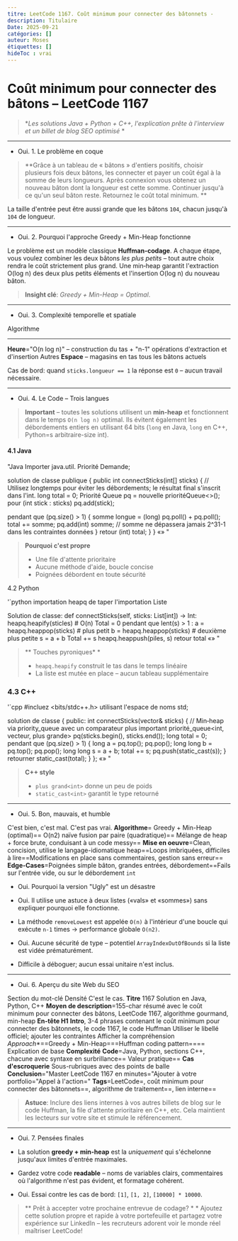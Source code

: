 ```yaml
---
titre: LeetCode 1167. Coût minimum pour connecter des bâtonnets -
description: Titulaire
Date: 2025-09-21
catégories: []
auteur: Moses
étiquettes: []
hideToc : vrai
---
```

# Coût minimum pour connecter des bâtons – LeetCode 1167
> **Les solutions Java + Python + C++, l'explication prête à l'interview et un billet de blog SEO optimisé* *

---

- Oui. 1. Le problème en coque

> **Grâce à un tableau de « bâtons » d'entiers positifs, choisir plusieurs fois deux bâtons, les connecter et payer un coût égal à la somme de leurs longueurs. Après connexion vous obtenez un nouveau bâton dont la longueur est cette somme. Continuer jusqu'à ce qu'un seul bâton reste. Retournez le coût total minimum. **

La taille d'entrée peut être aussi grande que les bâtons `104`, chacun jusqu'à `104` de longueur.

---

- Oui. 2. Pourquoi l'approche Greedy + Min-Heap fonctionne

Le problème est un modèle classique **Huffman-codage**.
A chaque étape, vous voulez combiner les deux bâtons *les plus petits* – tout autre choix rendra le coût strictement plus grand.
Une min‐heap garantit l'extraction O(log n) des deux plus petits éléments et l'insertion O(log n) du nouveau bâton.

> **Insight clé**:
> *Greedy + Min-Heap = Optimal*.

---

- Oui. 3. Complexité temporelle et spatiale

Algorithme
-- -- -- -- -- --
**Heure**="O(n log n)" – construction du tas + "n-1" opérations d'extraction et d'insertion Autres
**Espace** – magasins en tas tous les bâtons actuels

Cas de bord: quand `sticks.longueur == 1` la réponse est `0` – aucun travail nécessaire.

---

- Oui. 4. Le Code – Trois langues

> **Important** – toutes les solutions utilisent un **min-heap** et fonctionnent dans le temps `O(n log n)` optimal.
> Ils évitent également les débordements entiers en utilisant 64 bits (`long` en Java, `long` en C++, Python=s arbitraire-size int).

#### 4.1 Java

"Java
Importer java.util. Priorité Demande;

solution de classe publique {
public int connectSticks(int[] sticks) {
// Utilisez longtemps pour éviter les débordements; le résultat final s'inscrit dans l'int.
long total = 0;
Priorité Queue<integer> pq = nouvelle prioritéQueue<>();
pour (int stick : sticks) pq.add(stick);

pendant que (pq.size() > 1) {
somme longue = (long) pq.poll() + pq.poll();
total += somme;
pq.add(int) somme; // somme ne dépassera jamais 2^31-1 dans les contraintes données
}
retour (int) total;
}
}
«» "

> **Pourquoi c'est propre**
> - Une file d'attente prioritaire
> - Aucune méthode d'aide, boucle concise
> - Poignées débordent en toute sécurité

4.2 Python

'`python
importation heapq
de taper l'importation Liste

Solution de classe:
def connectSticks(self, sticks: List[int]) -> Int:
heapq.heapify(sticles) # O(n)
Total = 0
pendant que lent(s) > 1 :
a = heapq.heappop(sticks) # plus petit
b = heapq.heappop(sticks) # deuxième plus petite
s = a + b
Total += s
heapq.heappush(piles, s)
retour total
«» "

> ** Touches pyroniques* *
> - `heapq.heapify` construit le tas dans le temps linéaire
> - La liste est mutée en place – aucun tableau supplémentaire

### 4.3 C++

'`cpp
#incluez <bits/stdc++.h>
utilisant l'espace de noms std;

solution de classe {
public:
int connectSticks(vector<int>& sticks) {
// Min‐heap via priority_queue avec un comparateur plus important
priorité_queue<int, vecteur<int>, plus grande<int>> pq(sticks.begin(), sticks.end());
long total = 0;
pendant que (pq.size() > 1) {
long a = pq.top(); pq.pop();
long long b = pq.top(); pq.pop();
long long s = a + b;
total += s;
pq.push(static_cast<int>(s));
}
retourner static_cast<int>(total);
}
};
«» "

> **C++ style**
> - `plus grand<int>` donne un peu de poids
> - `static_cast<int>` garantit le type retourné

---

- Oui. 5. Bon, mauvais, et humble

C'est bien, c'est mal.
C'est pas vrai.
**Algorithme**= Greedy + Min-Heap (optimal)== O(n2) naïve fusion par paire (quadratique)== Mélange de heap + force brute, conduisant à un code messy==
**Mise en oeuvre**=Clean, concision, utilise le langage-idiomatique heap==Loops imbriquées, difficiles à lire==Modifications en place sans commentaires, gestion sans erreur==
**Edge-Cases**=Poignées simple bâton, grandes entrées, débordement==Fails sur l'entrée vide, ou sur le débordement `int`

- Oui. Pourquoi la version "Ugly" est un désastre

- Oui. Il utilise une astuce à deux listes («vals» et «sommes») sans expliquer pourquoi elle fonctionne.
- La méthode `removeLowest` est appelée `O(n)` à l'intérieur d'une boucle qui exécute `n-1` times → performance globale `O(n2)`.
- Oui. Aucune sécurité de type – potentiel `ArrayIndexOutOfBounds` si la liste est vidée prématurément.
- Difficile à déboguer; aucun essai unitaire n'est inclus.

---

- Oui. 6. Aperçu du site Web du SEO

Section du mot-clé Densité
C'est le cas.
**Titre** 1167 Solution en Java, Python, C++
**Moyen de description**=155-char résumé avec le coût minimum pour connecter des bâtons, LeetCode 1167, algorithme gourmand, min-heap
**En-tête H1**
**Intro**, 3-4 phrases contenant le coût minimum pour connecter des bâtonnets, le code 1167, le code Huffman
Utiliser le libellé officiel; ajouter les contraintes Afficher la compréhension
*Approach**==Greedy + Min-Heap===Huffman coding pattern==== Explication de base
**Complexité**
**Code**=Java, Python, sections C++, chacune avec syntaxe en surbrillance== Valeur pratique==
**Cas d'escroquerie**
Sous-rubriques avec des points de balle
**Conclusion**="Master LeetCode 1167 en minutes="Ajouter à votre portfolio="Appel à l'action="
**Tags**=LeetCode=, coût minimum pour connecter des bâtonnets==, algorithme de traitement==, lien interne==

> **Astuce**: Inclure des liens internes à vos autres billets de blog sur le code Huffman, la file d'attente prioritaire en C++, etc. Cela maintient les lecteurs sur votre site et stimule le référencement.

---

- Oui. 7. Pensées finales

- La solution **greedy + min-heap** est la *uniquement* qui s'échelonne jusqu'aux limites d'entrée maximales.
- Gardez votre code **readable** – noms de variables clairs, commentaires où l'algorithme n'est pas évident, et formatage cohérent.
- Oui. Essai contre les cas de bord: `[1]`, `[1, 2]`, `[10000] * 10000`.

> ** Prêt à accepter votre prochaine entrevue de codage? * *
> Ajoutez cette solution propre et rapide à votre portefeuille et partagez votre expérience sur LinkedIn – les recruteurs adorent voir le monde réel maîtriser LeetCode!
